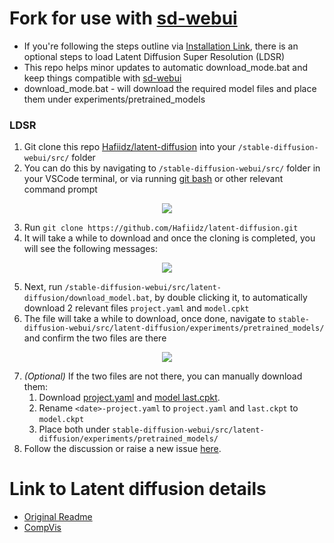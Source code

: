 # Fork for use with [sd-webui](https://github.com/sd-webui/stable-diffusion-webui/)
- If you're following the steps outline via [Installation Link](https://github.com/sd-webui/stable-diffusion-webui/wiki/Installation), there is an optional steps to load Latent Diffusion Super Resolution (LDSR)
- This repo helps minor updates to automatic download_mode.bat and keep things compatible with [sd-webui](https://github.com/sd-webui/stable-diffusion-webui/) 
- download_mode.bat - will download the required model files and place them under experiments/pretrained_models

### LDSR
1. Git clone this repo [Hafiidz/latent-diffusion](https://github.com/Hafiidz/latent-diffusion) into your `/stable-diffusion-webui/src/` folder
2. You can do this by navigating to `/stable-diffusion-webui/src/` folder in your VSCode terminal, or via running [git bash](https://user-images.githubusercontent.com/3688500/189250949-2d07dd66-1612-453f-ae23-5f7cd212f72d.png) or other relevant command prompt

<div align="center">
  <img src=https://user-images.githubusercontent.com/3688500/189254107-2fbae6dc-e856-4814-89e3-256c2b890f30.png  />
</div>

3. Run `git clone https://github.com/Hafiidz/latent-diffusion.git`
4. It will take a while to download and once the cloning is completed, you will see the following messages:
<div align="center">
  <img src=https://user-images.githubusercontent.com/3688500/189251749-27b0563c-1e71-43f9-985c-858f27920fd1.png  />
</div>

5. Next, run `/stable-diffusion-webui/src/latent-diffusion/download_model.bat`, by double clicking it, to automatically download 2 relevant files `project.yaml` and `model.cpkt`
6. The file will take a while to download, once done, navigate to `stable-diffusion-webui/src/latent-diffusion/experiments/pretrained_models/` and confirm the two files are there

<div align="center">
  <img src=https://user-images.githubusercontent.com/3688500/189252740-1aee29fb-7f2a-4873-90b7-74410a5277e8.png   />
</div>

7. _(Optional)_ If the two files are not there, you can manually download them:
    1.  Download [project.yaml](https://heibox.uni-heidelberg.de/f/31a76b13ea27482981b4/?dl=1) and [model last.cpkt](https://heibox.uni-heidelberg.de/f/578df07c8fc04ffbadf3/?dl=1). 
    2. Rename `<date>-project.yaml` to `project.yaml` and `last.ckpt` to `model.ckpt`
    3. Place both under `stable-diffusion-webui/src/latent-diffusion/experiments/pretrained_models/`
8. Follow the discussion or raise a new issue [here](https://github.com/sd-webui/stable-diffusion-webui/issues/488). 


# Link to Latent diffusion details
- [Original Readme](README_LD.md)
- [CompVis](https://github.com/CompVis/latent-diffusion)

